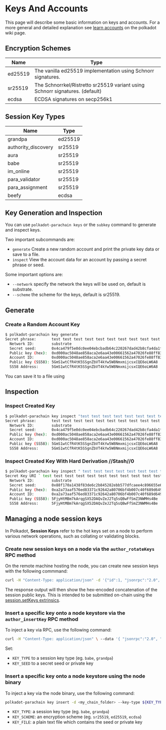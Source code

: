 # Keys And Accounts

This page will describe some basic information on keys and accounts. For a more general and detailed explanation see [learn accounts](https://wiki.polkadot.network/docs/learn-accounts) on the polkadot wiki page.

## Encryption Schemes

| Name    | Type                                                                         |
| ------- | ---------------------------------------------------------------------------- |
| ed25519 | The vanilla ed25519 implementation using Schnorr signatures.                 |
| sr25519 | The Schnorrkel/Ristretto sr25519 variant using Schnorr signatures. (default) |
| ecdsa   | ECDSA signatures on secp256k1                                                |

## Session Key Types

| Name                | Type    |
|---------------------| ------- |
| grandpa             | ed25519 |
| authority_discovery | sr25519 |
| aura                | sr25519 |
| babe                | sr25519 |
| im_online           | sr25519 |
| para_validator      | sr25519 |
| para_assignment     | sr25519 |
| beefy               | ecdsa   |

## Key Generation and Inspection

You can use `polkadot-parachain keys` or the `subkey` command to generate and inspect keys.

Two important subcommands are:

- `generate` Create a new random account and print the private key data or save to a file.
- `inspect` View the account data for an account by passing a secret phrase or seed.

Some important options are:

- `--network` specify the network the keys will be used on, default is substrate.
- `--scheme` the scheme for the keys, default is sr25519.

## Generate

### Create a Random Account Key

```bash
$ polkadot-parachain key generate
Secret phrase:       test test test test test test test test test test test junk
  Network ID:        substrate
  Secret seed:       0x4ca479f5e0dc0ee04ebcbadb64c220267dad42b8cfa4da1f0874787523b4709c
  Public key (hex):  0xd000ac5048ae858aca2e6aa43e00661562a47026fe88ff83992430204a159752
  Account ID:        0xd000ac5048ae858aca2e6aa43e00661562a47026fe88ff83992430204a159752
  Public key (SS58): 5GmS1wtCfR4tK5SSgnZbVT4kYw5W8NmxmijcsxCQE6oLW6A8
  SS58 Address:      5GmS1wtCfR4tK5SSgnZbVT4kYw5W8NmxmijcsxCQE6oLW6A8
```

You can save it to a file using 

## Inspection

### Inspect Created Key

```bash
$ polkadot-parachain key inspect "test test test test test test test test test test test junk"
Secret phrase:       test test test test test test test test test test test junk
  Network ID:        substrate
  Secret seed:       0x4ca479f5e0dc0ee04ebcbadb64c220267dad42b8cfa4da1f0874787523b4709c
  Public key (hex):  0xd000ac5048ae858aca2e6aa43e00661562a47026fe88ff83992430204a159752
  Account ID:        0xd000ac5048ae858aca2e6aa43e00661562a47026fe88ff83992430204a159752
  Public key (SS58): 5GmS1wtCfR4tK5SSgnZbVT4kYw5W8NmxmijcsxCQE6oLW6A8
  SS58 Address:      5GmS1wtCfR4tK5SSgnZbVT4kYw5W8NmxmijcsxCQE6oLW6A8
```

### Inspect Created Key With Hard Derivation //Stash//0

```bash
$ polkadot-parachain key inspect " test test test test test test test test test test test junk//Stash//0"
Secret Key URI ` test test test test test test test test test test test junk//Stash//0` is account:
  Network ID:        substrate
  Secret seed:       0x88f170a1438f83de6c2b845282ebb577dfcaee4c896655e64777ba220b3ad33d
  Public key (hex):  0xa2a73aaf576ed83371c92642a80706bf4b007c40f689d649aa7b075833d7242c
  Account ID:        0xa2a73aaf576ed83371c92642a80706bf4b007c40f689d649aa7b075833d7242c
  Public key (SS58): 5FjyHtMBm7kArqgSX52DAQvZeJ2Tq5sQBwFfSmZ3NWMHs4Be
  SS58 Address:      5FjyHtMBm7kArqgSX52DAQvZeJ2Tq5sQBwFfSmZ3NWMHs4Be
```

## Managing a node session keys

In Polkadot, **Session Keys** refer to the hot keys set on a node to perform various network operations, such as collating or validating blocks.

### Create new session keys on a node via the `author_rotateKeys` RPC method

On the remote machine hosting the node, you can create new session keys with the following commmand:

```bash
curl -H "Content-Type: application/json" -d '{"id":1, "jsonrpc":"2.0", "method": "author_rotateKeys", "params":[]}' http://localhost:9944
```

The response output will then show the hex-encoded concatenation of the session public keys. This is intended to be submitted on-chain using the [session.setKeys extrinsics](https://wiki.polkadot.network/docs/maintain-guides-how-to-validate-polkadot#submitting-the-setkeys-transaction).

### Insert a specific key onto a node keystore via the `author_insertKey` RPC method

To inject a key via RPC, use the following command:

```bash
curl -H "Content-Type: application/json" \ --data '{ "jsonrpc":"2.0", "method":"author_insertKey", "params":["'"${KEY_TYPE}"'", "'"${KEY_SEED}"'"],"id":1 }' http://localhost:9933
```

Set:
* `KEY_TYPE` to a session key type (eg. `babe`, `grandpa`)
* `KEY_SEED` to a secret seed or private key

### Insert a specific key onto a node keystore using the node binary

To inject a key via the node binary, use the following command:

```bash
polkadot-parachain key insert -d <my_chain_folder> --key-type ${KEY_TYPE} --scheme ${KEY_SCHEME} --suri ${KEY_FILE}
```

* `KEY_TYPE`: a session key type (eg. `babe`, `grandpa`)
* `KEY_SCHEME`: an encryption scheme (eg. `sr25519`, `ed25519`, `ecdsa`)
* `KEY_FILE`: a plain text file which contains the seed or private key
